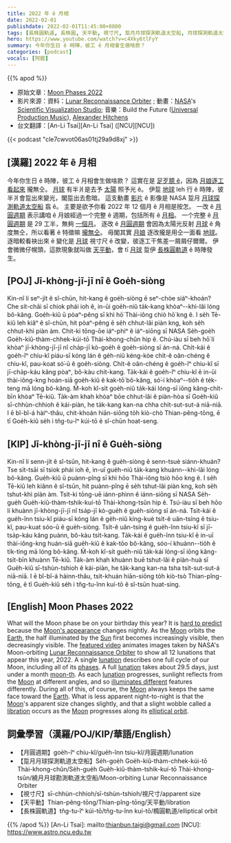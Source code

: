 ```yaml
---
title: 2022 年 ê 月相
date: 2022-02-01
publishdate: 2022-02-01T11:45:00+0800
tags: [長株圓軌道, 長株圓, 天平動, 視寸尺, 踅月月球探測軌道太空船, 月球探測軌道太空船, 月圓週期, 月球, 月相]
hero: https://www.youtube.com/watch?v=c4Xky6tlFyY
summary: 今年你生日 ê 時陣，彼工 ê 月相會生做啥款？
categories: [podcast]
vocals: [阿錕]
---
```


{{% apod %}}

- 原始文章：[Moon Phases 2022](https://apod.nasa.gov/apod/ap220201.html)
- 影片來源：資料：[Lunar Reconnaissance Orbiter](https://lunar.gsfc.nasa.gov/) ; 動畫：[NASA](https://www.nasa.gov/)'s [Scientific Visualization Studio](https://svs.gsfc.nasa.gov/); 音樂：Build the Future ([Universal Production Music](https://www.universalproductionmusic.com/)), [Alexander Hitchens](https://www.universalproductionmusic.com/en-us/discover/composers/18423/alexander-hitchens)
- 台文翻譯：[An-Li Tsai][An-Li Tsai] ([NCU][NCU])

{{< podcast "cle7cwvot06as01tj29a9d8xj" >}}

## [漢羅] 2022 年 ê 月相
今年你生日 ê 時陣，彼工 ê 月相會生做啥款？
這實在是 [足歹臆 ê][hard to predict]，因為 [月娘逐工看起來][Moon's appearance] 攏無仝。
[月球][Moon 1] 有半爿是去予 [太陽][Sun] 照予光 ê。
伊踅 [地球][Earth] leh 行 ê 時陣，彼半爿會踅出來變光，閣踅出去愈暗。
這支動畫 [影片][featured video] ê 影像是 NASA 踅月 [月球探測軌道太空船][Lunar Reconnaissance Orbiter] 翕 ê。
主要是欲予你看 2022 年 12 個月 ê 月相是按怎。
一改 ê [月圓週期][lunation 1] 表示講咱 ê 月娘經過一个完整 ê 週期，包括所有 ê [月相][phases]。
一个完整 ê [月圓週期][lunation 2] 是 29 工半，無夠 [一個月][moon-th]。
逐改 ê [月圓週期][lunation 3] 會因為太陽光反射 [月球][Moon 2] ê 角度無仝，所以看著 ê 特徵嘛 [攏無仝][illuminates different]。
毋閣其實 [月娘][Moon 3] 逐改攏是用仝一面看 [地球][Earth t]。
逐暗較看袂出來 ê 變化是 [月球][Moon 4] 視寸尺 ê 改變，彼逐工干焦差一屑屑仔爾爾。
伊會微微仔幌頭，這款現象就叫做 [天平動][libration]，會 tī [月球][Moon 5] 踅伊 [長株圓軌道][elliptical orbit] ê 時陣發生。


## [POJ] Jī-khòng-jī-jī nî ê Goe̍h-siòng
Kin-nî lí seⁿ-ji̍t ê sî-chūn, hit-kang ê goe̍h-siòng ē seⁿ-chòe siáⁿ-khoán?
Che si̍t-chāi sī chiok phái ioh ê, in-ūi goe̍h-niû ta̍k-kang khòaⁿ--khì-lâi lóng bô-kâng.
Goe̍h-kiû ū pòaⁿ-pêng sī khì hō͘ Thài-iông chiò hō͘ kng ê.
I se̍h Tē-kiû leh kiâⁿ ê sî-chūn, hit pòaⁿ-pêng ē se̍h chhut-lâi piàn kng, koh se̍h chhut-khì piàn àm.
Chit-ki tōng-ōe iáⁿ-phìⁿ ê iáⁿ-siōng sī NASA Se̍h-goe̍h Goe̍h-kiû-thàm-chhek-kúi-tō Thài-khong-chûn hip ê.
Chú-iàu sī beh hō͘ lí khòaⁿ jī-khòng-jī-jī nî cha̍p-jī kò-goe̍h ê goe̍h-siòng sī án-ná.
Chi̍t-kái ê goe̍h-îⁿ chiu-kî piáu-sī kóng lán ê ge̍h-niû kéng-kòe chi̍t-ê oân-chéng ê chiu-kî, pau-koat só͘-ū ê goe̍h-siòng.
Chi̍t-ê oân-chéng ê goe̍h-îⁿ chiu-kî sī jī-cha̍p-káu kâng pòaⁿ, bô-kàu chi̍t-kang.
Ta̍k-kái ê goe̍h-îⁿ chiu-kî ē in-ūi thài-iông-kng hoán-siā goe̍h-kiû ê kak-tō͘ bô-kâng, só͘-í khòaⁿ--tio̍h ê te̍k-teng mā lóng bô-kâng.
M̄-koh kî-si̍t goe̍h-niû ta̍k-kái lóng-sī iōng kâng-chi̍t-bīn khòaⁿ Tē-kiû.
Ta̍k-àm khah khòaⁿ bōe chhut-lâi ê piàn-hòa sī Goe̍h-kiû sī-chhùn-chhioh ê kái-piàn, he ta̍k-kang kan-na chha chi̍t-sut-sut-á niā-niā.
I ē bî-bî-á hàiⁿ-thâu, chit-khoán hiān-siōng to̍h kiò-chò Thian-pêng-tōng, ē tī Goe̍h-kiû se̍h i tn̂g-tu-îⁿ kúi-tō ê sî-chūn hoat-seng.


## [KIP] Jī-khòng-jī-jī nî ê Gue̍h-siòng
Kin-nî lí senn-ji̍t ê sî-tsūn, hit-kang ê gue̍h-siòng ē senn-tsuè siánn-khuán?
Tse si̍t-tsāi sī tsiok phái ioh ê, in-uī gue̍h-niû ta̍k-kang khuànn--khì-lâi lóng bô-kâng.
Gue̍h-kiû ū puànn-pîng sī khì hōo Thài-iông tsiò hōo kng ê.
I se̍h Tē-kiû leh kiânn ê sî-tsūn, hit puànn-pîng ē se̍h tshut-lâi piàn kng, koh se̍h tshut-khì piàn àm.
Tsit-ki tōng-uē iánn-phìnn ê iánn-siōng sī NASA Se̍h-gue̍h Gue̍h-kiû-thàm-tshik-kuí-tō Thài-khong-tsûn hip ê.
Tsú-iàu sī beh hōo lí khuànn jī-khòng-jī-jī nî tsa̍p-jī kò-gue̍h ê gue̍h-siòng sī án-ná.
Tsi̍t-kái ê gue̍h-înn tsiu-kî piáu-sī kóng lán ê ge̍h-niû kíng-kuè tsi̍t-ê uân-tsíng ê tsiu-kî, pau-kuat sóo-ū ê gue̍h-siòng.
Tsi̍t-ê uân-tsíng ê gue̍h-înn tsiu-kî sī jī-tsa̍p-káu kâng puànn, bô-kàu tsi̍t-kang.
Ta̍k-kái ê gue̍h-înn tsiu-kî ē in-uī thài-iông-kng huán-siā gue̍h-kiû ê kak-tōo bô-kâng, sóo-í khuànn--tio̍h ê ti̍k-ting mā lóng bô-kâng.
M̄-koh kî-si̍t gue̍h-niû ta̍k-kái lóng-sī iōng kâng-tsi̍t-bīn khuànn Tē-kiû.
Ta̍k-àm khah khuànn buē tshut-lâi ê piàn-huà sī Gue̍h-kiû sī-tshùn-tshioh ê kái-piàn, he ta̍k-kang kan-na tsha tsi̍t-sut-sut-á niā-niā.
I ē bî-bî-á hàinn-thâu, tsit-khuán hiān-siōng to̍h kiò-tsò Thian-pîng-tōng, ē tī Gue̍h-kiû se̍h i tn̂g-tu-înn kuí-tō ê sî-tsūn huat-sing.


## [English] Moon Phases 2022
What will the Moon phase be on your birthday this year?
It is [hard to predict][hard to predict] because the [Moon's appearance][Moon's appearance] changes nightly.
As the [Moon][Moon 1] orbits the [Earth][Earth], the half illuminated by the [Sun][Sun] first becomes increasingly visible, then decreasingly visible.
The [featured video][featured video] animates images taken by NASA's Moon-orbiting [Lunar Reconnaissance Orbiter][Lunar Reconnaissance Orbiter] to show all 12 lunations that appear this year, 2022.
A single [lunation][lunation 1] describes one full cycle of our Moon, including all of its [phases][phases].
A full [lunation][lunation 2] takes about 29.5 days, just under a month [moon-th][moon-th].
As each [lunation][lunation 3] progresses, sunlight reflects from the [Moon][Moon 2] at different angles, and so [illuminates different][illuminates different] features differently.
During all of this, of course, the [Moon][Moon 3] always keeps the same face toward the [Earth][Earth e].
What is less apparent night-to-night is that the [Moon][Moon 4]'s apparent size changes slightly, and that a slight wobble called a [libration][libration] occurs as the [Moon][Moon 5] progresses along its [elliptical orbit][elliptical orbit].

## 詞彙學習（漢羅/POJ/KIP/華語/English）
- 【月圓週期】goe̍h-îⁿ chiu-kî/gue̍h-înn tsiu-kî/月圓週期/lunation
- 【踅月月球探測軌道太空船】Se̍h-goe̍h Goe̍h-kiû-thàm-chhek-kúi-tō Thài-khong-chûn/Se̍h-gue̍h Gue̍h-kiû-thàm-tshik-kuí-tō Thài-khong-tsûn/繞月月球勘測軌道太空船/Moon-orbiting Lunar Reconnaissance Orbiter
- 【視寸尺】sī-chhùn-chhioh/sī-tshùn-tshioh/視尺寸/apparent size
- 【天平動】Thian-pêng-tōng/Thian-pîng-tōng/天平動/libration
- 【長株圓軌道】tn̂g-tu-îⁿ kúi-tō/tn̂g-tu-înn kuí-tō/橢圓軌道/elliptical orbit

{{% /apod %}}
[An-Li Tsai]: mailto:thianbun.taigi@gmail.com
[NCU]: https://www.astro.ncu.edu.tw

[copyright]: https://apod.nasa.gov/apod/fap/lib/about_apod.html#srapply

[hard to predict]:https://vcahospitals.com/-/media/vca/images/lifelearn-images-foldered/10812/cognition2.jpg?la=en&hash=69D0BDA985281F5E7A93F87A8B783C90
[Moon's appearance]:https://apod.nasa.gov/apod/ap160201.html
[Moon 1]:https://solarsystem.nasa.gov/moons/earths-moon/overview/
[Earth]:https://apod.nasa.gov/apod/ap070325.html
[Sun]:https://en.wikipedia.org/wiki/Sun
[featured video]:https://svs.gsfc.nasa.gov/4955
[Lunar Reconnaissance Orbiter]:https://lunar.gsfc.nasa.gov/about.html
[lunation 1]:https://en.wikipedia.org/wiki/Lunation
[phases]:https://spaceplace.nasa.gov/review/dr-marc-earth/Moon_phases_drawing.gif
[lunation 2 ]:https://www.timeanddate.com/astronomy/moon/lunar-month.html
[moon-th]:https://spaceplace.nasa.gov/moon-phases/en/
[lunation 3]:https://scienceworld.wolfram.com/astronomy/Lunation.html
[Moon 2]:https://apod.nasa.gov/apod/fap/moon.html
[illuminates different]:https://apod.nasa.gov/apod/ap180522.html
[Moon 3]:https://en.wikipedia.org/wiki/Moon
[Earth e]:https://apod.nasa.gov/apod/ap210905.html
[Earth t]:https://apod.tw/daily/20210905/
[Moon 4]:http://sten.astronomycafe.net/faqs/
[libration]:https://en.wikipedia.org/wiki/Libration
[Moon 5]:https://apod.nasa.gov/apod/ap180318.html
[elliptical orbit]:http://galileoandeinstein.phys.virginia.edu/more_stuff/Applets/Kepler/kepler.html
